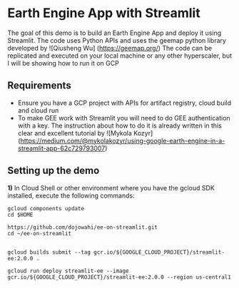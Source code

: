 # Earth Engine App with Streamlit
The goal of this demo is to build an Earth Engine App and deploy it using Streamlit.
The code uses Python APIs and uses the geemap python library developed by ![Qiusheng Wu] (https://geemap.org/)
The code can be replicated and executed on your local machine or any other hyperscaler, but I will be showing how to run it on GCP

## Requirements

* Ensure you have a GCP project with APIs for artifact registry, cloud build and cloud run
* To make GEE work with Streamlit you will need to do GEE authentication with a key. The instruction about how to do it is already written in this clear and excellent tutorial by 
![Mykola Kozyr] (https://medium.com/@mykolakozyr/using-google-earth-engine-in-a-streamlit-app-62c729793007)


## Setting up the demo
**1)** In Cloud Shell or other environment where you have the gcloud SDK installed, execute the following commands:
```console
gcloud components update 
cd $HOME

https://github.com/dojowahi/ee-on-streamlit.git
cd ~/ee-on-streamlit


gcloud builds submit --tag gcr.io/${GOOGLE_CLOUD_PROJECT}/streamlit-ee:2.0.0 .

gcloud run deploy streamlit-ee --image gcr.io/${GOOGLE_CLOUD_PROJECT}/streamlit-ee:2.0.0 --region us-central1 
```
